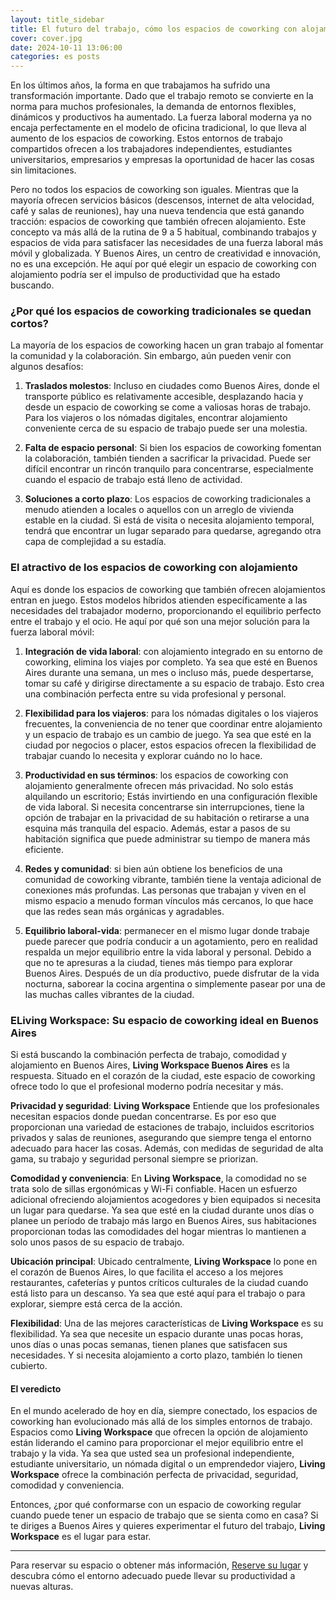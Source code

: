 ```yaml
---
layout: title_sidebar
title: El futuro del trabajo, cómo los espacios de coworking con alojamiento están revolucionando el panorama laboral
cover: cover.jpg
date: 2024-10-11 13:06:00
categories: es posts
---
```


En los últimos años, la forma en que trabajamos ha sufrido una transformación importante. Dado que el trabajo remoto se convierte en la norma para muchos profesionales, la demanda de entornos flexibles, dinámicos y productivos ha aumentado. La fuerza laboral moderna ya no encaja perfectamente en el modelo de oficina tradicional, lo que lleva al aumento de los espacios de coworking. Estos entornos de trabajo compartidos ofrecen a los trabajadores independientes, estudiantes universitarios, empresarios y empresas la oportunidad de hacer las cosas sin limitaciones.

Pero no todos los espacios de coworking son iguales. Mientras que la mayoría ofrecen servicios básicos (descensos, internet de alta velocidad, café y salas de reuniones), hay una nueva tendencia que está ganando tracción: espacios de coworking que también ofrecen alojamiento. Este concepto va más allá de la rutina de 9 a 5 habitual, combinando trabajos y espacios de vida para satisfacer las necesidades de una fuerza laboral más móvil y globalizada. Y Buenos Aires, un centro de creatividad e innovación, no es una excepción. He aquí por qué elegir un espacio de coworking con alojamiento podría ser el impulso de productividad que ha estado buscando.

### ¿Por qué los espacios de coworking tradicionales se quedan cortos?

La mayoría de los espacios de coworking hacen un gran trabajo al fomentar la comunidad y la colaboración. Sin embargo, aún pueden venir con algunos desafíos:

1. **Traslados molestos**: Incluso en ciudades como Buenos Aires, donde el transporte público es relativamente accesible, desplazando hacia y desde un espacio de coworking se come a valiosas horas de trabajo. Para los viajeros o los nómadas digitales, encontrar alojamiento conveniente cerca de su espacio de trabajo puede ser una molestia.

2. **Falta de espacio personal**: Si bien los espacios de coworking fomentan la colaboración, también tienden a sacrificar la privacidad. Puede ser difícil encontrar un rincón tranquilo para concentrarse, especialmente cuando el espacio de trabajo está lleno de actividad.

3. **Soluciones a corto plazo**: Los espacios de coworking tradicionales a menudo atienden a locales o aquellos con un arreglo de vivienda estable en la ciudad. Si está de visita o necesita alojamiento temporal, tendrá que encontrar un lugar separado para quedarse, agregando otra capa de complejidad a su estadía.

### El atractivo de los espacios de coworking con alojamiento

Aquí es donde los espacios de coworking que también ofrecen alojamientos entran en juego. Estos modelos híbridos atienden específicamente a las necesidades del trabajador moderno, proporcionando el equilibrio perfecto entre el trabajo y el ocio. He aquí por qué son una mejor solución para la fuerza laboral móvil:

1. **Integración de vida laboral**: con alojamiento integrado en su entorno de coworking, elimina los viajes por completo. Ya sea que esté en Buenos Aires durante una semana, un mes o incluso más, puede despertarse, tomar su café y dirigirse directamente a su espacio de trabajo. Esto crea una combinación perfecta entre su vida profesional y personal.

2. **Flexibilidad para los viajeros**: para los nómadas digitales o los viajeros frecuentes, la conveniencia de no tener que coordinar entre alojamiento y un espacio de trabajo es un cambio de juego. Ya sea que esté en la ciudad por negocios o placer, estos espacios ofrecen la flexibilidad de trabajar cuando lo necesita y explorar cuándo no lo hace.

3. **Productividad en sus términos**: los espacios de coworking con alojamiento generalmente ofrecen más privacidad. No solo estás alquilando un escritorio; Estás invirtiendo en una configuración flexible de vida laboral. Si necesita concentrarse sin interrupciones, tiene la opción de trabajar en la privacidad de su habitación o retirarse a una esquina más tranquila del espacio. Además, estar a pasos de su habitación significa que puede administrar su tiempo de manera más eficiente.

4. **Redes y comunidad**: si bien aún obtiene los beneficios de una comunidad de coworking vibrante, también tiene la ventaja adicional de conexiones más profundas. Las personas que trabajan y viven en el mismo espacio a menudo forman vínculos más cercanos, lo que hace que las redes sean más orgánicas y agradables.

5. **Equilibrio laboral-vida**: permanecer en el mismo lugar donde trabaje puede parecer que podría conducir a un agotamiento, pero en realidad respalda un mejor equilibrio entre la vida laboral y personal. Debido a que no te apresuras a la ciudad, tienes más tiempo para explorar Buenos Aires. Después de un día productivo, puede disfrutar de la vida nocturna, saborear la cocina argentina o simplemente pasear por una de las muchas calles vibrantes de la ciudad.

### ELiving Workspace: Su espacio de coworking ideal en Buenos Aires

Si está buscando la combinación perfecta de trabajo, comodidad y alojamiento en Buenos Aires,  **Living Workspace Buenos Aires** es la respuesta. Situado en el corazón de la ciudad, este espacio de coworking ofrece todo lo que el profesional moderno podría necesitar y más.

**Privacidad y seguridad**:  **Living Workspace** Entiende que los profesionales necesitan espacios donde puedan concentrarse. Es por eso que proporcionan una variedad de estaciones de trabajo, incluidos escritorios privados y salas de reuniones, asegurando que siempre tenga el entorno adecuado para hacer las cosas. Además, con medidas de seguridad de alta gama, su trabajo y seguridad personal siempre se priorizan.

**Comodidad y conveniencia**: En  **Living Workspace**, la comodidad no se trata solo de sillas ergonómicas y Wi-Fi confiable. Hacen un esfuerzo adicional ofreciendo alojamientos acogedores y bien equipados si necesita un lugar para quedarse. Ya sea que esté en la ciudad durante unos días o planee un período de trabajo más largo en Buenos Aires, sus habitaciones proporcionan todas las comodidades del hogar mientras lo mantienen a solo unos pasos de su espacio de trabajo.

**Ubicación principal**: Ubicado centralmente, **Living Workspace** lo pone en el corazón de Buenos Aires, lo que facilita el acceso a los mejores restaurantes, cafeterías y puntos críticos culturales de la ciudad cuando está listo para un descanso. Ya sea que esté aquí para el trabajo o para explorar, siempre está cerca de la acción.

**Flexibilidad**: Una de las mejores características de **Living Workspace** es su flexibilidad. Ya sea que necesite un espacio durante unas pocas horas, unos días o unas pocas semanas, tienen planes que satisfacen sus necesidades. Y si necesita alojamiento a corto plazo, también lo tienen cubierto.

#### El veredicto

En el mundo acelerado de hoy en día, siempre conectado, los espacios de coworking han evolucionado más allá de los simples entornos de trabajo. Espacios como  **Living Workspace** que ofrecen la opción de alojamiento están liderando el camino para proporcionar el mejor equilibrio entre el trabajo y la vida. Ya sea que usted sea un profesional independiente, estudiante universitario, un nómada digital o un emprendedor viajero,  **Living Workspace** ofrece la combinación perfecta de privacidad, seguridad, comodidad y conveniencia.

Entonces, ¿por qué conformarse con un espacio de coworking regular cuando puede tener un espacio de trabajo que se sienta como en casa? Si te diriges a Buenos Aires y quieres experimentar el futuro del trabajo,  **Living Workspace** es el lugar para estar.

---

Para reservar su espacio o obtener más información, [Reserve su lugar](/es/#register) y descubra cómo el entorno adecuado puede llevar su productividad a nuevas alturas.
